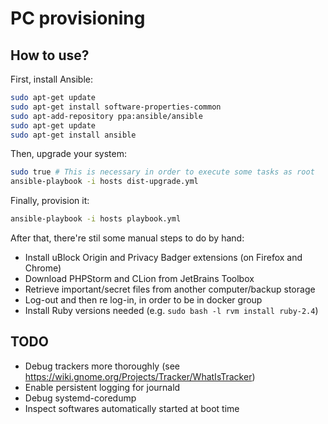 # PC provisioning

## How to use?

First, install Ansible:
```bash
sudo apt-get update
sudo apt-get install software-properties-common
sudo apt-add-repository ppa:ansible/ansible
sudo apt-get update
sudo apt-get install ansible
```

Then, upgrade your system:
```bash
sudo true # This is necessary in order to execute some tasks as root
ansible-playbook -i hosts dist-upgrade.yml
```

Finally, provision it:
```bash
ansible-playbook -i hosts playbook.yml
```

After that, there're stil some manual steps to do by hand:
* Install uBlock Origin and Privacy Badger extensions (on Firefox and Chrome)
* Download PHPStorm and CLion from JetBrains Toolbox
* Retrieve important/secret files from another computer/backup storage
* Log-out and then re log-in, in order to be in docker group
* Install Ruby versions needed (e.g. `sudo bash -l rvm install ruby-2.4`)

## TODO

* Debug trackers more thoroughly (see https://wiki.gnome.org/Projects/Tracker/WhatIsTracker)
* Enable persistent logging for journald
* Debug systemd-coredump
* Inspect softwares automatically started at boot time
